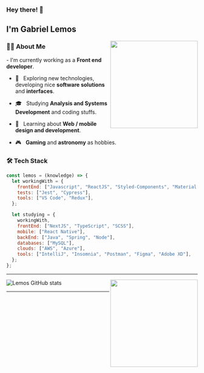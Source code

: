 ### Hey there! 👋 <h2>I'm Gabriel Lemos</h2>

<img align='right' src="https://media.giphy.com/media/M9gbBd9nbDrOTu1Mqx/giphy.gif" width="230">

<h3>👨‍🚀 About Me </h3>
- I'm currently working as a <strong>Front end developer</strong>.

- 🧪 &nbsp; Exploring new technologies, developing nice <strong>software solutions</strong> and <strong>interfaces</strong>.

- 🎓 &nbsp; Studying <strong>Analysis and Systems Development</strong> and coding stuffs.

- 🌱 &nbsp; Learning about <strong>Web / mobile design and development</strong>.

- 🎮 &nbsp; <strong>Gaming</strong> and <strong>astronomy</strong> as hobbies.

<h3>🛠 Tech Stack</h3>

```javascript
const lemos = (knowledge) => {
  let workingWith = {
    frontEnd: ["Javascript", "ReactJS", "Styled-Components", "Material UI"],
    tests: ["Jest", "Cypress"],
    tools: ["VS Code", "Redux"],
  };

  let studying = {
    workingWith,
    frontEnd: ["NextJS", "TypeScript", "SCSS"],
    mobile: ["React Native"],
    backEnd: ["Java", "Spring", "Node"],
    databases: ["MySQL"],
    clouds: ["AWS", "Azure"],
    tools: ["IntelliJ", "Insomnia", "Postman", "Figma", "Adobe XD"],
  };
};
```
<hr>

<img align='right' src="https://media.giphy.com/media/17b875GGvV9m9sLmNc/giphy.gif" width="230">

![Lemos GitHub stats](https://github-readme-stats.vercel.app/api?username=oLemos&theme=tokyonight&show_icons=true&count_private=true)

<hr>

